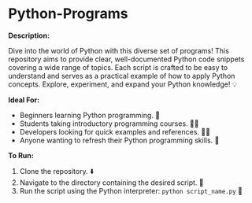 # Python-Programs

**Description:**

Dive into the world of Python with this diverse set of programs!  This repository aims to provide clear, well-documented Python code snippets covering a wide range of topics.  Each script is crafted to be easy to understand and serves as a practical example of how to apply Python concepts.  Explore, experiment, and expand your Python knowledge! 💡

**Ideal For:**

* Beginners learning Python programming. 👶
* Students taking introductory programming courses. 🧑‍🎓
* Developers looking for quick examples and references. 👨‍💻
* Anyone wanting to refresh their Python programming skills. 🔄

**To Run:**

1. Clone the repository. ⬇️
2. Navigate to the directory containing the desired script. 📂
3. Run the script using the Python interpreter: `python script_name.py` 🐍

